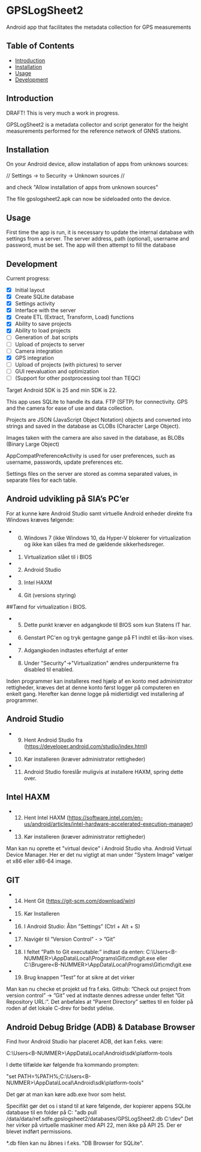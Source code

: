 # GPSLogSheet2
Android app that facilitates the metadata collection for GPS measurements

## Table of Contents

- [Introduction](#introduction)
- [Installation](#installation)
- [Usage](#usage)
- [Development](#developing)

## Introduction

DRAFT!
This is very much a work in progress.

GPSLogSheet2 is a metadata collector and script generator for the height measurements performed for the reference network of GNNS stations.

## Installation

On your Android device, allow installation of apps from unknows sources:

// Settings -> to Security -> Unknown sources //

and check "Allow installation of apps from unknown sources"

The file gpslogsheet2.apk can now be sideloaded onto the device.

## Usage

First time the app is run, it is necessary to update the internal database with settings from a server.
The server address, path (optional), username and password, must be set. The app will then attempt to fill the database 


## Development

Current progress:

- [x] Initial layout
- [x] Create SQLite database
- [x] Settings activity
- [x] Interface with the server
- [x] Create ETL (Extract, Transform, Load) functions
- [x] Ability to save projects
- [x] Ability to load projects
- [ ] Generation of .bat scripts
- [ ] Upload of projects to server
- [ ] Camera integration
- [x] GPS integration
- [ ] Upload of projects (with pictures) to server
- [ ] GUI reevaluation and optimization
- [ ] (Support for other postprocessing tool than TEQC)

Target Android SDK is 25 and min SDK is 22.

This app uses SQLite to handle its data. FTP (SFTP) for connectivity. GPS and the camera for ease of use and data collection.

Projects are JSON (JavaScript Object Notation) objects and converted into strings and saved in the database as CLOBs (Character Large Object).

Images taken with the camera are also saved in the database, as BLOBs (Binary Large Object)

AppCompatPreferenceActivity is used for user preferences, such as username, passwords, update preferences etc.

Settings files on the server are stored as comma separated values, in separate files for each table.

## Android udvikling på SIA’s PC’er
For at kunne køre Android Studio samt virtuelle Android enheder direkte fra Windows kræves følgende:

- 0.    Windows 7 (ikke Windows 10, da Hyper-V blokerer for virtualization og ikke kan slåes fra med de gældende sikkerhedsreger.
- 1.	Virtualization slået til i BIOS
- 2.	Android Studio
- 3.	Intel HAXM
- 4.	Git (versions styring)

##Tænd for virtualization i BIOS.

- 5.	Dette punkt kræver en adgangkode til BIOS som kun Statens IT har.
- 6.	Genstart PC'en og tryk gentagne gange på F1 indtil et lås-ikon vises.
- 7.	Adgangkoden indtastes efterfulgt af enter
- 8.	Under "Security"->"Virtualization" ændres underpunkterne fra disabled til enabled.

Inden programmer kan installeres med hjælp af en konto med administrator rettigheder, kræves det at denne konto først logger på computeren en enkelt gang. Herefter kan denne logge på midlertidigt ved installering af programmer.

## Android Studio

- 9.	Hent Android Studio fra (https://developer.android.com/studio/index.html)
- 10.	Kør installeren (kræver administrator rettigheder)
- 11.	Android Studio foreslår muligvis at installere HAXM, spring dette over.

## Intel HAXM

 - 12.	 Hent Intel HAXM (https://software.intel.com/en-us/android/articles/intel-hardware-accelerated-execution-manager)
 - 13.	Kør installeren (kræver administrator rettigheder)

Man kan nu oprette et "virtual device" i Android Studio vha. Android Virtual Device Manager. Her er det nu vigtigt at man under "System Image" vælger et x86 eller x86-64 image.

## GIT

- 14.	Hent Git (https://git-scm.com/download/win)
- 15.	Kør Installeren
- 16.	I Android Studio: Åbn ”Settings” (Ctrl + Alt + S)
- 17.	Navigér til ”Version Control” - > ”Git”
- 18.	I feltet ”Path to Git executable:” indtast da enten:
C:\Users\<B-NUMMER>\AppData\Local\Programs\Git\cmd\git.exe
eller
C:\Brugere\<B-NUMMER>\AppData\Local\Programs\Git\cmd\git.exe
- 19.	Brug knappen ”Test” for at sikre at det virker

 Man kan nu checke et projekt ud fra f.eks. Github:
”Check out project from version control” -> ”Git”
ved at indtaste dennes adresse under feltet ”Git Repository URL:”.
Det anbefales at ”Parent Directory” sættes til en folder på roden af det lokale C-drev for bedst ydelse.

## Android Debug Bridge (ADB) & Database Browser

Find hvor Android Studio har placeret ADB, det kan f.eks. være:

C:\Users\<B-NUMMER>\AppData\Local\Android\sdk\platform-tools

I dette tilfælde kør følgende fra kommando prompten:

"set PATH=%PATH%;C:\Users\<B-NUMMER>\AppData\Local\Android\sdk\platform-tools"

Det gør at man kan køre adb.exe hvor som helst.

Specifikt gør det os i stand til at køre følgende, der kopierer appens SQLite database til en folder på C:
"adb pull /data/data/ref.sdfe.gpslogsheet2/databases/GPSLogSheet2.db C:\dev\"
Det her virker på virtuelle maskiner med API 22, men ikke på API 25. Der er blevet indført permissions.

*.db filen kan nu åbnes i f.eks. "DB Browser for SQLite".
